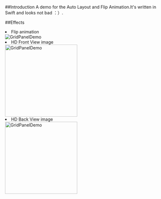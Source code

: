 ##Introduction
A demo for the Auto Layout and Flip Animation.It's written in Swift and looks not bad ：）.




##Effects

<li> Flip animation

<img src="https://raw.githubusercontent.com/JasonZengJ/GridPanelDemo/master/demo.gif" alt="GridPanelDemo" title="GridPanelDemo" style="display:block;">


<li> HD Front View image

<img src="https://raw.githubusercontent.com/JasonZengJ/GridPanelDemo/master/view1.png" alt="GridPanelDemo" width="238" title="GridPanelDemo" style="display:block;">

<li> HD Back View image

<img src="https://raw.githubusercontent.com/JasonZengJ/GridPanelDemo/master/view2.png" alt="GridPanelDemo" width="238" title="GridPanelDemo" style="display:block;">
